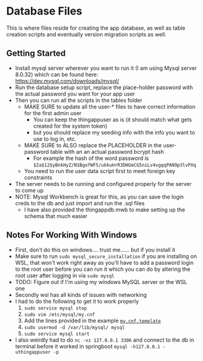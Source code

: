 # Database Files
This is where files reside for creating the app database, as well as table creation scripts and eventually version migration scripts as well.

## Getting Started
- Install mysql server wherever you want to run it (I am using Mysql server 8.0.32) which can be found here: https://dev.mysql.com/downloads/mysql/
- Run the database setup script, replace the place-holder password with the actual password you want for your app user
- Then you can run all the scripts in the tables folder
    - MAKE SURE to update all the user-* files to have correct information for the first admin user
      - You can keep the thingappuser as is (it should match what gets created for the system token)
      - but you should replace my seeding info with the info you want to use to log in, etc.
    - MAKE SURE to ALSO replace the PLACEHOLDER in the user-password table with an an actual password bcrypt hash
      - For example the hash of the word password is `$2a$12$yBnkHyZ/N1BgofWF5/ubkuHrR3DHGmCG5niLv4vgqqPAN9p3lvPXq`
    - You need to run the user data script first to meet foreign key constraints
- The server needs to be running and configured properly for the server to come up
- NOTE: Mysql Workbench is great for this, as you can save the login creds to the db and just import and run the .sql files
  - I have also provided the thingappdb.mwb to make setting up the schema that much easier

## Notes For Working With Windows
- First, don't do this on windows.... trust me...... but if you install it
- Make sure to run `sudo mysql_secure_installation` if you are installing on WSL, that won't work right away as you'll have to add a password login to the root user before you can run it which you can do by altering the root user after logging in via `sudo mysql`
- TODO: Figure out if I'm using my windows MySQL server or the WSL one
- Secondly wsl has all kinds of issues with networking
- I had to do the following to get it to work properly
    1. `sudo service mysql stop`
    2. `sudo vim /etc/mysql/my.cnf`
    3. Add the lines provided in the example [`my.cnf.template`](my.cnf.template)
    4. `sudo usermod -d /var/lib/mysql/ mysql`
    5. `sudo service mysql start`
- I also weirdly had to do `nc -vz 127.0.0.1 3306` and connect to the db in terminal before it worked in springboot `mysql -h127.0.0.1 -uthingappuser -p`
```